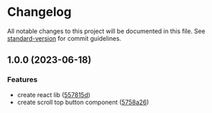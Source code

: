 # Changelog

All notable changes to this project will be documented in this file. See [standard-version](https://github.com/conventional-changelog/standard-version) for commit guidelines.

## 1.0.0 (2023-06-18)


### Features

* create react lib ([557815d](https://github.com/ismetkizgin/react-ui-library-example/commit/557815da82fef81d2e023416d35ddb0f97c57357))
* create scroll top button component ([5758a26](https://github.com/ismetkizgin/react-ui-library-example/commit/5758a26fe5481a342145b03ef922fcd316e75695))
